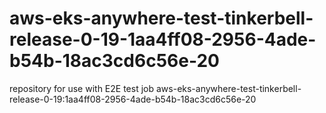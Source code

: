 # aws-eks-anywhere-test-tinkerbell-release-0-19-1aa4ff08-2956-4ade-b54b-18ac3cd6c56e-20
repository for use with E2E test job aws-eks-anywhere-test-tinkerbell-release-0-19:1aa4ff08-2956-4ade-b54b-18ac3cd6c56e-20
